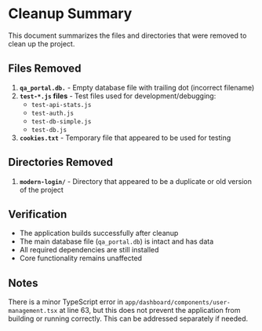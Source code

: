 # Cleanup Summary

This document summarizes the files and directories that were removed to clean up the project.

## Files Removed

1. **`qa_portal.db.`** - Empty database file with trailing dot (incorrect filename)
2. **`test-*.js` files** - Test files used for development/debugging:
   - `test-api-stats.js`
   - `test-auth.js`
   - `test-db-simple.js`
   - `test-db.js`
3. **`cookies.txt`** - Temporary file that appeared to be used for testing

## Directories Removed

1. **`modern-login/`** - Directory that appeared to be a duplicate or old version of the project

## Verification

- The application builds successfully after cleanup
- The main database file (`qa_portal.db`) is intact and has data
- All required dependencies are still installed
- Core functionality remains unaffected

## Notes

There is a minor TypeScript error in `app/dashboard/components/user-management.tsx` at line 63, but this does not prevent the application from building or running correctly. This can be addressed separately if needed.